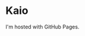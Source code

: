 <!DOCTYPE html>
<html lang="pt-BR">
<head>
    <meta charset="UTF-8">
    <meta http-equiv="X-UA-Compatible" content="IE=edge">
    <meta name="viewport" content="width=device-width, initial-scale=1.0">
    <title>Arcano</title>
</head>
<body>
    <h1>Kaio</h1>
    <p>I'm hosted with GitHub Pages.</p>
</body>
</html>
